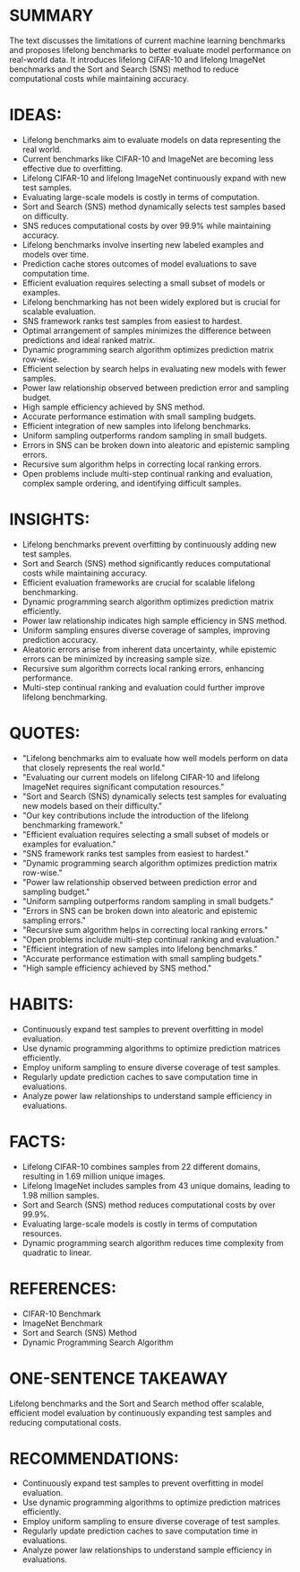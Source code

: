 # SUMMARY
The text discusses the limitations of current machine learning benchmarks and proposes lifelong benchmarks to better evaluate model performance on real-world data. It introduces lifelong CIFAR-10 and lifelong ImageNet benchmarks and the Sort and Search (SNS) method to reduce computational costs while maintaining accuracy.

# IDEAS:
- Lifelong benchmarks aim to evaluate models on data representing the real world.
- Current benchmarks like CIFAR-10 and ImageNet are becoming less effective due to overfitting.
- Lifelong CIFAR-10 and lifelong ImageNet continuously expand with new test samples.
- Evaluating large-scale models is costly in terms of computation.
- Sort and Search (SNS) method dynamically selects test samples based on difficulty.
- SNS reduces computational costs by over 99.9% while maintaining accuracy.
- Lifelong benchmarks involve inserting new labeled examples and models over time.
- Prediction cache stores outcomes of model evaluations to save computation time.
- Efficient evaluation requires selecting a small subset of models or examples.
- Lifelong benchmarking has not been widely explored but is crucial for scalable evaluation.
- SNS framework ranks test samples from easiest to hardest.
- Optimal arrangement of samples minimizes the difference between predictions and ideal ranked matrix.
- Dynamic programming search algorithm optimizes prediction matrix row-wise.
- Efficient selection by search helps in evaluating new models with fewer samples.
- Power law relationship observed between prediction error and sampling budget.
- High sample efficiency achieved by SNS method.
- Accurate performance estimation with small sampling budgets.
- Efficient integration of new samples into lifelong benchmarks.
- Uniform sampling outperforms random sampling in small budgets.
- Errors in SNS can be broken down into aleatoric and epistemic sampling errors.
- Recursive sum algorithm helps in correcting local ranking errors.
- Open problems include multi-step continual ranking and evaluation, complex sample ordering, and identifying difficult samples.

# INSIGHTS:
- Lifelong benchmarks prevent overfitting by continuously adding new test samples.
- Sort and Search (SNS) method significantly reduces computational costs while maintaining accuracy.
- Efficient evaluation frameworks are crucial for scalable lifelong benchmarking.
- Dynamic programming search algorithm optimizes prediction matrix efficiently.
- Power law relationship indicates high sample efficiency in SNS method.
- Uniform sampling ensures diverse coverage of samples, improving prediction accuracy.
- Aleatoric errors arise from inherent data uncertainty, while epistemic errors can be minimized by increasing sample size.
- Recursive sum algorithm corrects local ranking errors, enhancing performance.
- Multi-step continual ranking and evaluation could further improve lifelong benchmarking.

# QUOTES:
- "Lifelong benchmarks aim to evaluate how well models perform on data that closely represents the real world."
- "Evaluating our current models on lifelong CIFAR-10 and lifelong ImageNet requires significant computation resources."
- "Sort and Search (SNS) dynamically selects test samples for evaluating new models based on their difficulty."
- "Our key contributions include the introduction of the lifelong benchmarking framework."
- "Efficient evaluation requires selecting a small subset of models or examples for evaluation."
- "SNS framework ranks test samples from easiest to hardest."
- "Dynamic programming search algorithm optimizes prediction matrix row-wise."
- "Power law relationship observed between prediction error and sampling budget."
- "Uniform sampling outperforms random sampling in small budgets."
- "Errors in SNS can be broken down into aleatoric and epistemic sampling errors."
- "Recursive sum algorithm helps in correcting local ranking errors."
- "Open problems include multi-step continual ranking and evaluation."
- "Efficient integration of new samples into lifelong benchmarks."
- "Accurate performance estimation with small sampling budgets."
- "High sample efficiency achieved by SNS method."

# HABITS:
- Continuously expand test samples to prevent overfitting in model evaluation.
- Use dynamic programming algorithms to optimize prediction matrices efficiently.
- Employ uniform sampling to ensure diverse coverage of test samples.
- Regularly update prediction caches to save computation time in evaluations.
- Analyze power law relationships to understand sample efficiency in evaluations.

# FACTS:
- Lifelong CIFAR-10 combines samples from 22 different domains, resulting in 1.69 million unique images.
- Lifelong ImageNet includes samples from 43 unique domains, leading to 1.98 million samples.
- Sort and Search (SNS) method reduces computational costs by over 99.9%.
- Evaluating large-scale models is costly in terms of computation resources.
- Dynamic programming search algorithm reduces time complexity from quadratic to linear.

# REFERENCES:
- CIFAR-10 Benchmark
- ImageNet Benchmark
- Sort and Search (SNS) Method
- Dynamic Programming Search Algorithm

# ONE-SENTENCE TAKEAWAY
Lifelong benchmarks and the Sort and Search method offer scalable, efficient model evaluation by continuously expanding test samples and reducing computational costs.

# RECOMMENDATIONS:
- Continuously expand test samples to prevent overfitting in model evaluation.
- Use dynamic programming algorithms to optimize prediction matrices efficiently.
- Employ uniform sampling to ensure diverse coverage of test samples.
- Regularly update prediction caches to save computation time in evaluations.
- Analyze power law relationships to understand sample efficiency in evaluations.